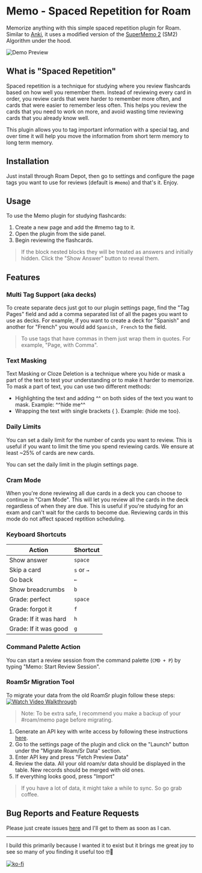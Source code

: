 # Memo - Spaced Repetition for Roam

Memorize anything with this simple spaced repetition plugin for Roam. Similar to [Anki](https://faqs.ankiweb.net/what-spaced-repetition-algorithm.html), it uses a modified version of the [SuperMemo 2](https://super-memory.com/english/ol/sm2.htm) (SM2) Algorithm under the hood.

![Demo Preview](https://user-images.githubusercontent.com/1279335/189250105-656e6ba3-7703-46e6-bc71-ee8c5f3e39ab.gif)

## What is "Spaced Repetition"

Spaced repetition is a technique for studying where you review flashcards based on how well you remember them. Instead of reviewing every card in order, you review cards that were harder to remember more often, and cards that were easier to remember less often. This helps you review the cards that you need to work on more, and avoid wasting time reviewing cards that you already know well.

This plugin allows you to tag important information with a special tag, and over time it will help you move the information from short term memory to long term memory.

## Installation

Just install through Roam Depot, then go to settings and configure the page tags you want to use for reviews (default is `#memo`) and that's it. Enjoy.

## Usage

To use the Memo plugin for studying flashcards:

1. Create a new page and add the #memo tag to it.
2. Open the plugin from the side panel.
3. Begin reviewing the flashcards.

> If the block nested blocks they will be treated as answers and initially hidden. Click the "Show Answer" button to reveal them.

## Features

### Multi Tag Support (aka decks)

To create separate decs just got to our plugin settings page, find the "Tag Pages" field and add a comma separated list of all the pages you want to use as decks. For example, if you want to create a deck for "Spanish" and another for "French" you would add `Spanish, French` to the field.

> To use tags that have commas in them just wrap them in quotes. For example, "Page, with Comma".

### Text Masking

Text Masking or Cloze Deletion is a technique where you hide or mask a part of the text to test your understanding or to make it harder to memorize. To mask a part of text, you can use two different methods:

- Highlighting the text and adding ^^ on both sides of the text you want to mask. Example: ^^hide me^^
- Wrapping the text with single brackets { }. Example: {hide me too}.

### Daily Limits

You can set a daily limit for the number of cards you want to review. This is useful if you want to limit the time you spend reviewing cards. We ensure at least ~25% of cards are new cards.

You can set the daily limit in the plugin settings page.

### Cram Mode

When you're done reviewing all due cards in a deck you can choose to continue in "Cram Mode". This will let you review all the cards in the deck regardless of when they are due. This is useful if you're studying for an exam and can't wait for the cards to become due. Reviewing cards in this mode do not affect spaced reptition scheduling.

### Keyboard Shortcuts

| Action                | Shortcut   |
| --------------------- | ---------- |
| Show answer           | `space`    |
| Skip a card           | `s` or `→` |
| Go back               | `←`        |
| Show breadcrumbs      | `b`        |
| Grade: perfect        | `space`    |
| Grade: forgot it      | `f`        |
| Grade: If it was hard | `h`        |
| Grade: If it was good | `g`        |

### Command Palette Action

You can start a review session from the command palette (`CMD + P`) by typing "Memo: Start Review Session".

### RoamSr Migration Tool

To migrate your data from the old RoamSr plugin follow these steps:
<a href="http://www.youtube.com/watch?feature=player_embedded&v=-vTHVknIdX4" target="_blank">
<img src="https://user-images.githubusercontent.com/1279335/220912625-f4cc5ab7-fbf1-4d86-8934-e635ac85ee7b.png" alt="Watch Video Walkthrough" />
</a>

> Note: To be extra safe, I recommend you make a backup of your #roam/memo page before migrating.

1. Generate an API key with write access by following these instructions [here](https://roamresearch.com/#/app/developer-documentation/page/bmYYKQ4vf).
2. Go to the settings page of the plugin and click on the "Launch" button under the "Migrate Roam/Sr Data" section.
3. Enter API key and press "Fetch Preview Data"
4. Review the data. All your old roam/sr data should be displayed in the table. New records should be merged with old ones.
5. If everything looks good, press "Import"

> If you have a lot of data, it might take a while to sync. So go grab coffee.

## Bug Reports and Feature Requests

Please just create issues [here](https://github.com/digitalmaster/roam-memo/issues) and I'll get to them as soon as I can.

---

I build this primarily because I wanted it to exist but it brings me great joy to see so many of you finding it useful too 🤓🥰

[![ko-fi](https://ko-fi.com/img/githubbutton_sm.svg)](https://ko-fi.com/H2H0YPGK)
